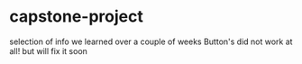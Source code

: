 # capstone-project
selection of info we learned over a couple of weeks
Button's did not work at all! but will fix it soon
